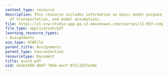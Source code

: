 ```yaml
---
content_type: resource
description: This resource includes information on basic model purpose, data, role
  of transportation, and model assumptions.
file: https://ol-ocw-studio-app-qa.s3.amazonaws.com/courses/11-953-comparative-land-use-and-transportation-planning-spring-2006/da3e18994b077664eecf072c32d7e30e_assn5.pdf
file_type: application/pdf
learning_resource_types:
- Assignments
ocw_type: OCWFile
parent_title: Assignments
parent_type: CourseSection
resourcetype: Document
title: assn5.pdf
uid: da3e1899-4b07-7664-eecf-072c32d7e30e
---
```

